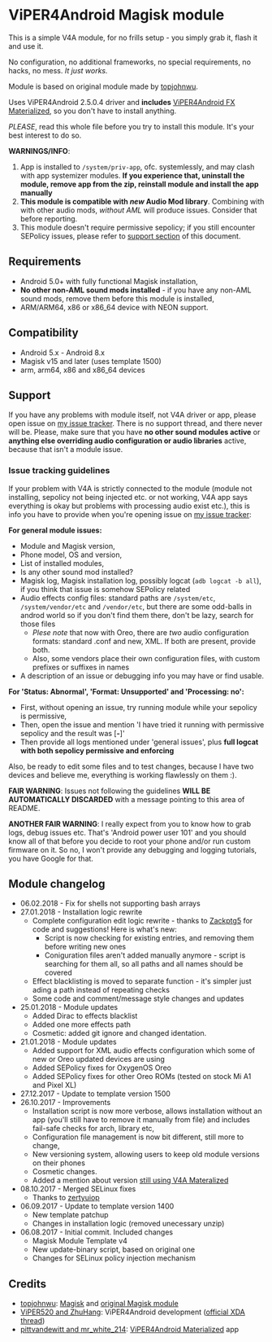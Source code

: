 # ViPER4Android Magisk module

This is a simple V4A module, for no frills setup - you simply grab it, flash it and use it.

No configuration, no additional frameworks, no special requirements, no hacks, no mess. *It just works.*

Module is based on original module made by [topjohnwu](https://github.com/topjohnwu).

Uses ViPER4Android 2.5.0.4 driver and **includes** [ViPER4Android FX Materialized](https://labs.xda-developers.com/store/app/com.pittvandewitt.viperfx), so you don't have to install anything.

*PLEASE*, read this whole file before you try to install this module. It's your best interest to do so.

**WARNINGS/INFO**: 
1. App is installed to `/system/priv-app`, ofc. systemlessly, and may clash with app systemizer modules. **If you experience that, uninstall the module, remove app from the zip, reinstall module and install the app manually**
2. **This module is compatible with *new* Audio Mod library**. Combining with with other audio mods, *without AML* will produce issues. Consider that before reporting.
3. This module doesn't require permissive sepolicy; if you still encounter SEPolicy issues, please refer to [support section](README.md#support) of this document.

## Requirements
* Android 5.0+ with fully functional Magisk installation,
* **No other non-AML sound mods installed** - if you have any non-AML sound mods, remove them before this module is installed,
* ARM/ARM64, x86 or x86_64 device with NEON support.

## Compatibility
* Android 5.x - Android 8.x
* Magisk v15 and later (uses template 1500)
* arm, arm64, x86 and x86_64 devices

## Support
If you have any problems with module itself, not V4A driver or app, please open issue on [my issue tracker](https://github.com/ShadySquirrel/ViPER4Android/issues). There is no support thread, and there never will be. Please, make sure that you have **no other sound modules active** or **anything else overriding audio configuration or audio libraries** active, because that isn't a module issue.

### Issue tracking guidelines
If your problem with V4A is strictly connected to the module (module not installing, sepolicy not being injected etc. or not working, V4A app says everything is okay but problems with processing audio exist etc.), this is info you have to provide when you're opening issue on [my issue tracker](https://github.com/ShadySquirrel/ViPER4Android/issues):

**For general module issues:**
* Module and Magisk version,
* Phone model, OS and version,
* List of installed modules,
* Is any other sound mod installed?
* Magisk log, Magisk installation log, possibly logcat (`adb logcat -b all`), if you think that issue is somehow SEPolicy related
* Audio effects config files: standard paths are `/system/etc`, `/system/vendor/etc` and `/vendor/etc`, but there are some odd-balls in androd world so if you don't find them there, don't be lazy, search for those files
	* *Plese note* that now with Oreo, there are *two* audio configuration formats: standard .conf and new, XML. If both are present, provide both.
	* Also, some vendors place their own configuration files, with custom prefixes or suffixes in names
* A description of an issue or debugging info you may have or find usable.

**For 'Status: Abnormal', 'Format: Unsupported' and 'Processing: no':**
* First, without opening an issue, try running module while your sepolicy is permissive,
* Then, open the issue and mention 'I have tried it running with permissive sepolicy and the result was [__-__]'
* Then provide all logs mentioned under 'general issues', plus **full logcat with both sepolicy permissive and enforcing**

Also, be ready to edit some files and to test changes, because I have two devices and believe me, everything is working flawlessly on them :).

**FAIR WARNING**: Issues not following the guidelines **WILL BE AUTOMATICALLY DISCARDED** with a message pointing to this area of README.

**ANOTHER FAIR WARNING**: I really expect from you to know how to grab logs, debug issues etc. That's 'Android power user 101' and you should know all of that before you decide to root your phone and/or run custom firmware on it. So no, I won't provide any debugging and logging tutorials, you have Google for that.

## Module changelog
* 06.02.2018 - Fix for shells not supporting bash arrays
* 27.01.2018 - Installation logic rewrite
	* Complete configuration edit logic rewrite - thanks to [Zackptg5](https://github.com/Zackptg5) for code and suggestions! Here is what's new:
		* Script is now checking for existing entries, and removing them before writing new ones
		* Coniguration files aren't added manually anymore - script is searching for them all, so all paths and all names should be covered
	* Effect blacklisting is moved to separate function - it's simpler just ading a path instead of repeating checks
	* Some code and comment/message style changes and updates
* 25.01.2018 - Module updates
	* Added Dirac to effects blacklist
	* Added one more effects path
	* Cosmetic: added git ignore and changed identation.
* 21.01.2018 - Module updates
	* Added support for XML audio effects configuration which some of new or Oreo updated devices are using
	* Added SEPolicy fixes for OxygenOS Oreo
	* Added SEPolicy fixes for other Oreo ROMs (tested on stock Mi A1 and Pixel XL)
* 27.12.2017 - Update to template version 1500
* 26.10.2017 - Improvements
	* Installation script is now more verbose, allows installation without an app (you'll still have to remove it manually from file) and includes fail-safe checks for arch, library etc,
	* Configuration file management is now bit different, still more to change,
	* New versioning system, allowing users to keep old module versions on their phones
	* Cosmetic changes.
	* Added a mention about version  [still using V4A Materalized](https://github.com/ShadySquirrel/ViPER4Android/releases)
* 08.10.2017 - Merged SELinux fixes
	* Thanks to [zertyuiop](https://github.com/zertyuiop/ViPER4Android)
* 06.09.2017 - Update to template version 1400
	* New template patchup
	* Changes in installation logic (removed unecessary unzip)
* 06.08.2017 - Initial commit. Included changes
	* Magisk Module Template v4
	* New update-binary script, based on original one
	* Changes for SELinux policy injection mechanism

## Credits
* [topjohnwu](https://github.com/topjohnwu): [Magisk](https://github.com/topjohnwu/Magisk) and [original Magisk module](https://github.com/Magisk-Modules-Repo/ViPER4Android/)
* [ViPER520 and ZhuHang](http://vipersaudio.com/blog/): ViPER4Android development ([official XDA thread](https://forum.xda-developers.com/showthread.php?t=2191223))
* [pittvandewitt and mr_white_214](https://forum.xda-developers.com/android/themes/app-viper4android-materialized-t3624655): [ViPER4Android Materialized](https://github.com/MrWhite214/v4a_material/) app

